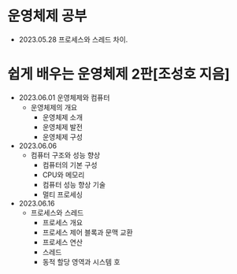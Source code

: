 # 운영체제 공부
- 2023.05.28 프로세스와 스레드 차이.

# 쉽게 배우는 운영체제 2판[조성호 지음]
- 2023.06.01 운영체제와 컴퓨터
    - 운영체제의 개요
        - 운영체제 소개
        - 운영체제 발전
        - 운영체제 구성
- 2023.06.06 
    - 컴퓨터 구조와 성능 향상
        - 컴퓨터의 기본 구성
        - CPU와 메모리
        - 컴퓨터 성능 향상 기술
        - 멀티 프로세싱
- 2023.06.16
    - 프로세스와 스레드
        - 프로세스 개요
        - 프로세스 제어 블록과 문맥 교환
        - 프로세스 연산
        - 스레드
        - 동적 할당 영역과 시스템 호
        